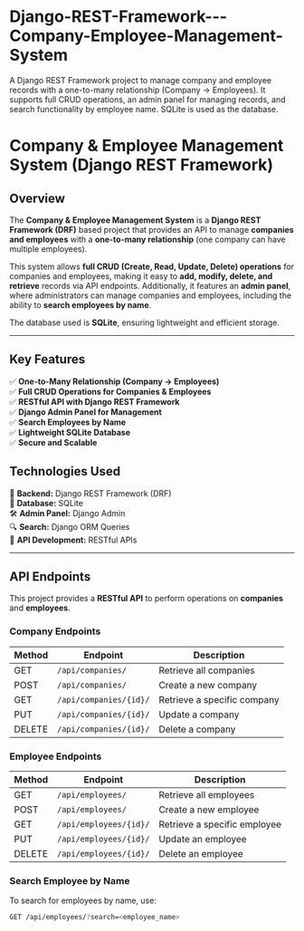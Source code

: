 # Django-REST-Framework---Company-Employee-Management-System
A Django REST Framework project to manage company and employee records with a one-to-many relationship (Company → Employees). It supports full CRUD operations, an admin panel for managing records, and search functionality by employee name. SQLite is used as the database.

# **Company & Employee Management System (Django REST Framework)**  

## **Overview**  
The **Company & Employee Management System** is a **Django REST Framework (DRF)** based project that provides an API to manage **companies and employees** with a **one-to-many relationship** (one company can have multiple employees).  

This system allows **full CRUD (Create, Read, Update, Delete) operations** for companies and employees, making it easy to **add, modify, delete, and retrieve** records via API endpoints. Additionally, it features an **admin panel**, where administrators can manage companies and employees, including the ability to **search employees by name**.  

The database used is **SQLite**, ensuring lightweight and efficient storage.  

---

## **Key Features**  

✅ **One-to-Many Relationship (Company → Employees)**  
✅ **Full CRUD Operations for Companies & Employees**  
✅ **RESTful API with Django REST Framework**  
✅ **Django Admin Panel for Management**  
✅ **Search Employees by Name**  
✅ **Lightweight SQLite Database**  
✅ **Secure and Scalable**  

## **Technologies Used**  

🚀 **Backend:** Django REST Framework (DRF)  
💾 **Database:** SQLite  
🛠️ **Admin Panel:** Django Admin  
🔍 **Search:** Django ORM Queries  
🔗 **API Development:** RESTful APIs  

---

## **API Endpoints**  

This project provides a **RESTful API** to perform operations on **companies** and **employees**.

### **Company Endpoints**  
| Method | Endpoint               | Description              |
|--------|------------------------|--------------------------|
| GET    | `/api/companies/`       | Retrieve all companies  |
| POST   | `/api/companies/`       | Create a new company   |
| GET    | `/api/companies/{id}/`  | Retrieve a specific company |
| PUT    | `/api/companies/{id}/`  | Update a company |
| DELETE | `/api/companies/{id}/`  | Delete a company |

### **Employee Endpoints**  
| Method | Endpoint               | Description              |
|--------|------------------------|--------------------------|
| GET    | `/api/employees/`       | Retrieve all employees  |
| POST   | `/api/employees/`       | Create a new employee   |
| GET    | `/api/employees/{id}/`  | Retrieve a specific employee |
| PUT    | `/api/employees/{id}/`  | Update an employee |
| DELETE | `/api/employees/{id}/`  | Delete an employee |

### **Search Employee by Name**  
To search for employees by name, use:  
```sh
GET /api/employees/?search=<employee_name>

